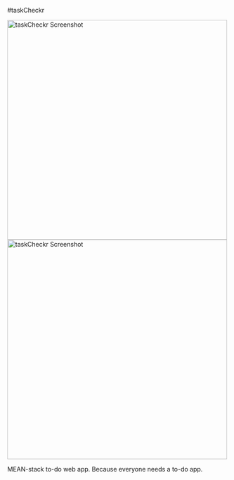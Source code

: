 #taskCheckr

<img src="https://raw.githubusercontent.com/blakehagen/taskCheckr/master/public/assets/taskCheckr-screenshot1.jpg" alt="taskCheckr Screenshot" width="500" />
<img src="https://raw.githubusercontent.com/blakehagen/taskCheckr/master/public/assets/taskCheckr-screenshot2.png" alt="taskCheckr Screenshot" width="500" />

MEAN-stack to-do web app. Because everyone needs a to-do app.